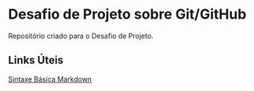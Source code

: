 # Desafio de Projeto sobre Git/GitHub
Repositório criado para o Desafio de Projeto.

## Links Úteis
[Sintaxe Básica Markdown](https://markdownguide.org/basic-syntax/)



